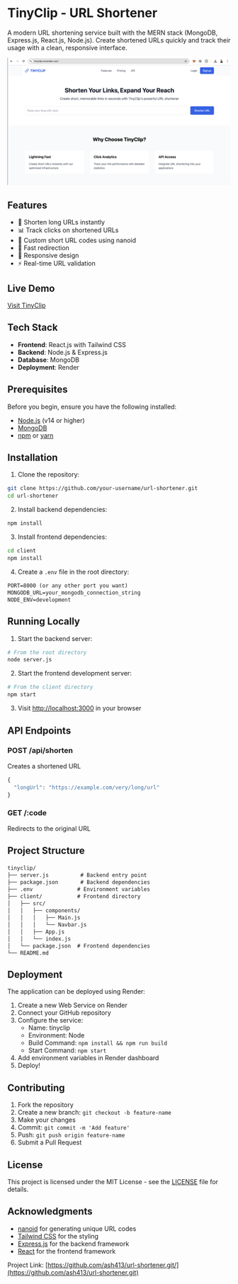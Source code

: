 # TinyClip - URL Shortener

A modern URL shortening service built with the MERN stack (MongoDB, Express.js, React.js, Node.js). Create shortened URLs quickly and track their usage with a clean, responsive interface.

![TinyClip Interface](tinyclip-preview.png)

## Features

- 🔗 Shorten long URLs instantly
- 📊 Track clicks on shortened URLs
- 🎯 Custom short URL codes using nanoid
- 💨 Fast redirection
- 📱 Responsive design
- ⚡ Real-time URL validation

## Live Demo

[Visit TinyClip](https://tinyclip.onrender.com/)

## Tech Stack

- **Frontend**: React.js with Tailwind CSS
- **Backend**: Node.js & Express.js
- **Database**: MongoDB
- **Deployment**: Render

## Prerequisites

Before you begin, ensure you have the following installed:
- [Node.js](https://nodejs.org/) (v14 or higher)
- [MongoDB](https://www.mongodb.com/try/download/community)
- [npm](https://www.npmjs.com/) or [yarn](https://yarnpkg.com/)

## Installation

1. Clone the repository:
```bash
git clone https://github.com/your-username/url-shortener.git
cd url-shortener
```

2. Install backend dependencies:
```bash
npm install
```

3. Install frontend dependencies:
```bash
cd client
npm install
```

4. Create a `.env` file in the root directory:
```env
PORT=8000 (or any other port you want)
MONGODB_URL=your_mongodb_connection_string
NODE_ENV=development
```

## Running Locally

1. Start the backend server:
```bash
# From the root directory
node server.js
```

2. Start the frontend development server:
```bash
# From the client directory
npm start
```

3. Visit [http://localhost:3000](http://localhost:3000) in your browser

## API Endpoints

### POST /api/shorten
Creates a shortened URL
```javascript
{
  "longUrl": "https://example.com/very/long/url"
}
```

### GET /:code
Redirects to the original URL

## Project Structure
```
tinyclip/
├── server.js          # Backend entry point
├── package.json       # Backend dependencies
├── .env              # Environment variables
├── client/           # Frontend directory
│   ├── src/
│   │   ├── components/
│   │   │   ├── Main.js
│   │   │   └── Navbar.js
│   │   ├── App.js
│   │   └── index.js
│   └── package.json  # Frontend dependencies
└── README.md
```

## Deployment

The application can be deployed using Render:

1. Create a new Web Service on Render
2. Connect your GitHub repository
3. Configure the service:
   - Name: tinyclip
   - Environment: Node
   - Build Command: `npm install && npm run build`
   - Start Command: `npm start`
4. Add environment variables in Render dashboard
5. Deploy!

## Contributing

1. Fork the repository
2. Create a new branch: `git checkout -b feature-name`
3. Make your changes
4. Commit: `git commit -m 'Add feature'`
5. Push: `git push origin feature-name`
6. Submit a Pull Request

## License

This project is licensed under the MIT License - see the [LICENSE](LICENSE) file for details.

## Acknowledgments

- [nanoid](https://github.com/ai/nanoid) for generating unique URL codes
- [Tailwind CSS](https://tailwindcss.com/) for the styling
- [Express.js](https://expressjs.com/) for the backend framework
- [React](https://reactjs.org/) for the frontend framework


Project Link: [https://github.com/ash413/url-shortener.git/](https://github.com/ash413/url-shortener.git)